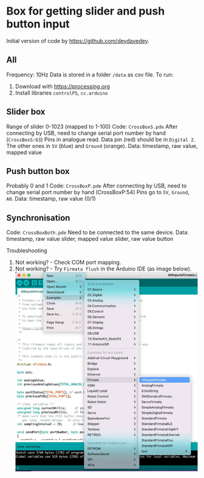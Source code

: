 # Box for getting slider and push button input
Initial version of code by https://github.com/deydavedey.

## All
Frequency: 10Hz
Data is stored in a folder `/data` as csv file.
To run:
1. Download with https://processing.org
2. Install libraries `controlP5`, `cc.arduino`

## Slider box
Range of slider 0-1023 (mapped to 1-100)
Code: `CrossBoxS.pde`
After connecting by USB, need to change serial port number by hand (`CrossBoxS:63`)
Pins in analogue read. Data pin (red) should be in `Digital 2`. The other ones in `5V` (blue) and `Ground` (orange).
Data: timestamp, raw value, mapped value

## Push button box
Probably 0 and 1
Code: `CrossBoxP.pde`
After connecting by USB, need to change serial port number by hand (CrossBoxP:54)
Pins go to `5V`, `Ground`, `A0`.
Data: timestamp, raw value (0/1)

## Synchronisation
Code: `CrossBoxBoth.pde`
Need to be connected to the same device.
Data: timestamp, raw value slider, mapped value slider, raw value button

Troubleshooting
1. Not working? - Check COM port mapping.
2. Not working? - Try `Firmata flush` in the Arduino IDE (as image below).
![](figures/firmata.jpg)